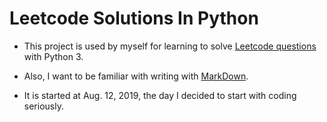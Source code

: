 # Leetcode Solutions In Python
- This project is used by myself for learning to solve [Leetcode questions](https://leetcode.com/problemset/all/) with Python 3. 

- Also, I want to be familiar with writing with [MarkDown](https://en.wikipedia.org/wiki/Markdown).

- It is started at Aug. 12, 2019, the day I decided to start with coding seriously. 
